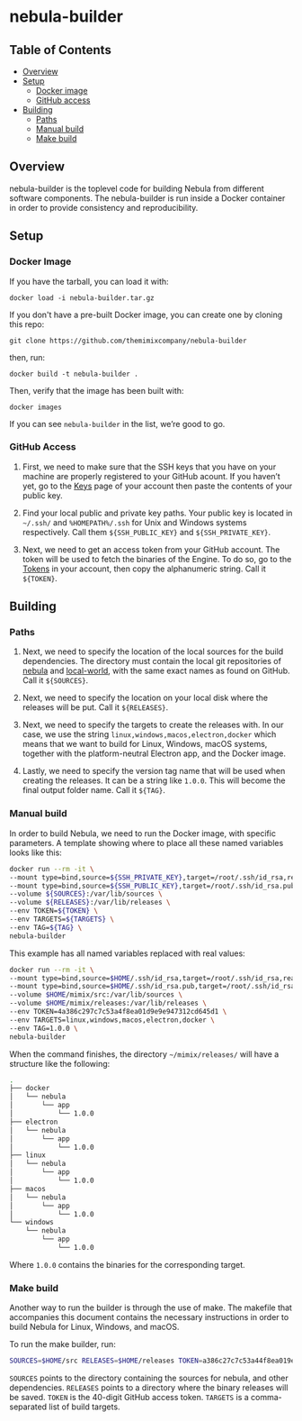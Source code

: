 nebula-builder
==============


<a name="toc">Table of Contents</a>
-----------------------------------

- [Overview](#overview)
- [Setup](#setup)
  + [Docker image](#docker)
  + [GitHub access](#github)
- [Building](#building)
  + [Paths](#paths)
  + [Manual build](#manualbuild)
  + [Make build](#makebuild)


<a name="overview">Overview</a>
-------------------------------

nebula-builder is the toplevel code for building Nebula from different software
components. The nebula-builder is run inside a Docker container in order to
provide consistency and reproducibility.


<a name="setup">Setup</a>
-------------------------

### <a name="docker">Docker Image</a>

If you have the tarball, you can load it with:

    docker load -i nebula-builder.tar.gz

If you don't have a pre-built Docker image, you can create one by cloning this repo:

    git clone https://github.com/themimixcompany/nebula-builder

then, run:

    docker build -t nebula-builder .

Then, verify that the image has been built with:

    docker images

If you can see `nebula-builder` in the list, we’re good to go.


### <a name="github">GitHub Access</a>

1. First, we need to make sure that the SSH keys that you have on your machine
   are properly registered to your GitHub acount. If you haven’t yet, go to the
   [Keys](https://github.com/settings/keys) page of your account then paste the
   contents of your public key.

2. Find your local public and private key paths. Your public key is located in
   `~/.ssh/` and `%HOMEPATH%/.ssh` for Unix and Windows systems
   respectively. Call them `${SSH_PUBLIC_KEY}` and `${SSH_PRIVATE_KEY}`.

3. Next, we need to get an access token from your GitHub account. The token will
   be used to fetch the binaries of the Engine. To do so, go to the
   [Tokens](https://github.com/settings/tokens) in your account, then copy the
   alphanumeric string. Call it `${TOKEN}`.


<a name="building">Building</a>
-------------------------------

### <a name="paths">Paths</a>

1. Next, we need to specify the location of the local sources for the build
   dependencies. The directory must contain the local git repositories of
   [nebula](https://github.com/themimixcompany/nebula) and
   [local-world](https://github.com/themimixcompany/local-world), with the same
   exact names as found on GitHub. Call it `${SOURCES}`.

2. Next, we need to specify the location on your local disk where the releases
   will be put. Call it `${RELEASES}`.

3. Next, we need to specify the targets to create the releases with. In our
   case, we use the string `linux,windows,macos,electron,docker` which means
   that we want to build for Linux, Windows, macOS systems, together with the
   platform-neutral Electron app, and the Docker image.

4. Lastly, we need to specify the version tag name that will be used when
   creating the releases. It can be a string like `1.0.0`. This will become the
   final output folder name. Call it `${TAG}`.


### <a name="manualbuild">Manual build</a>

In order to build Nebula, we need to run the Docker image, with specific
parameters.  A template showing where to place all these named variables looks
like this:

```bash
docker run --rm -it \
--mount type=bind,source=${SSH_PRIVATE_KEY},target=/root/.ssh/id_rsa,readonly \
--mount type=bind,source=${SSH_PUBLIC_KEY},target=/root/.ssh/id_rsa.pub,readonly \
--volume ${SOURCES}:/var/lib/sources \
--volume ${RELEASES}:/var/lib/releases \
--env TOKEN=${TOKEN} \
--env TARGETS=${TARGETS} \
--env TAG=${TAG} \
nebula-builder
```

This example has all named variables replaced with real values:

```bash
docker run --rm -it \
--mount type=bind,source=$HOME/.ssh/id_rsa,target=/root/.ssh/id_rsa,readonly \
--mount type=bind,source=$HOME/.ssh/id_rsa.pub,target=/root/.ssh/id_rsa.pub,readonly \
--volume $HOME/mimix/src:/var/lib/sources \
--volume $HOME/mimix/releases:/var/lib/releases \
--env TOKEN=4a386c297c7c53a4f8ea01d9e9e947312cd645d1 \
--env TARGETS=linux,windows,macos,electron,docker \
--env TAG=1.0.0 \
nebula-builder
```

When the command finishes, the directory `~/mimix/releases/` will have a
structure like the following:

```bash
.
├── docker
│   └── nebula
│       └── app
│           └── 1.0.0
├── electron
│   └── nebula
│       └── app
│           └── 1.0.0
├── linux
│   └── nebula
│       └── app
│           └── 1.0.0
├── macos
│   └── nebula
│       └── app
│           └── 1.0.0
└── windows
    └── nebula
        └── app
            └── 1.0.0
```

Where `1.0.0` contains the binaries for the corresponding target.


### <a name="makebuild">Make build</a>

Another way to run the builder is through the use of make. The makefile that
accompanies this document contains the necessary instructions in order to build
Nebula for Linux, Windows, and macOS.

To run the make builder, run:

```bash
SOURCES=$HOME/src RELEASES=$HOME/releases TOKEN=a386c27c7c53a44f8ea019e9e9473d12cd6459d0 TARGETS=linux,windows,macos,electron,docker make
```

`SOURCES` points to the directory containing the sources for nebula, and other
dependencies. `RELEASES` points to a directory where the binary releases will be
saved. `TOKEN` is the 40-digit GitHub access token. `TARGETS` is a
comma-separated list of build targets.
